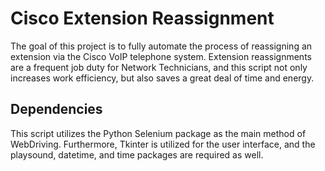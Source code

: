 # Cisco Extension Reassignment

The goal of this project is to fully automate the process of reassigning an extension via the Cisco VoIP telephone system. Extension reassignments are a frequent job duty for Network Technicians, and this script not only increases work efficiency, but also saves a great deal of time and energy.

## Dependencies

This script utilizes the Python Selenium package as the main method of WebDriving. Furthermore, Tkinter is utilized for the user interface, and the playsound, datetime, and time packages are required as well.
